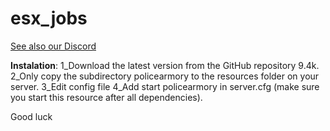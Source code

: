 # esx_jobs

[See also our Discord](https://discord.gg/FvHcYJ)


**Instalation**:
1_Download the latest version from the GitHub repository 9.4k.
2_Only copy the subdirectory policearmory to the resources folder on your server.
3_Edit config file
4_Add start policearmory in server.cfg (make sure you start this resource after all dependencies).


Good luck
